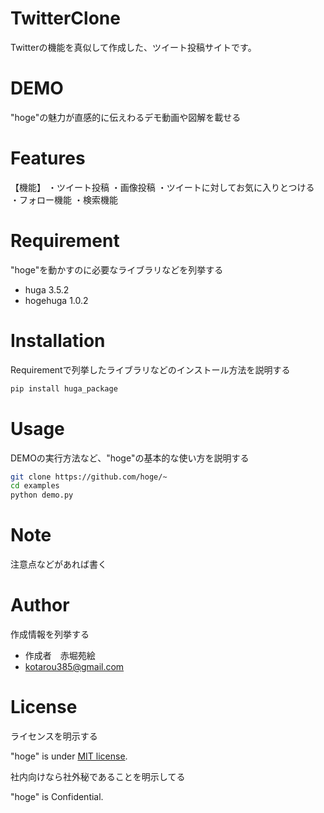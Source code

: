 ﻿# TwitterClone

Twitterの機能を真似して作成した、ツイート投稿サイトです。
 
# DEMO
 
"hoge"の魅力が直感的に伝えわるデモ動画や図解を載せる
 
# Features
 
【機能】
・ツイート投稿
・画像投稿
・ツイートに対してお気に入りとつける
・フォロー機能
・検索機能


 
# Requirement
 
"hoge"を動かすのに必要なライブラリなどを列挙する
 
* huga 3.5.2
* hogehuga 1.0.2
 
# Installation
 
Requirementで列挙したライブラリなどのインストール方法を説明する
 
```bash
pip install huga_package
```
 
# Usage
 
DEMOの実行方法など、"hoge"の基本的な使い方を説明する
 
```bash
git clone https://github.com/hoge/~
cd examples
python demo.py
```
 
# Note
 
注意点などがあれば書く
 
# Author
 
作成情報を列挙する
 
* 作成者　赤堀苑絵
* kotarou385@gmail.com
 
# License
ライセンスを明示する
 
"hoge" is under [MIT license](https://en.wikipedia.org/wiki/MIT_License).
 
社内向けなら社外秘であることを明示してる
 
"hoge" is Confidential.
